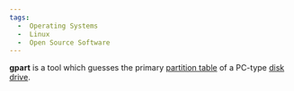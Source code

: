 ```yaml
---
tags:
  -  Operating Systems
  -  Linux
  -  Open Source Software 
---
```

**gpart** is a tool which guesses the primary [partition
table](partition_table.md) of a PC-type [disk
drive](disk_drive.md).